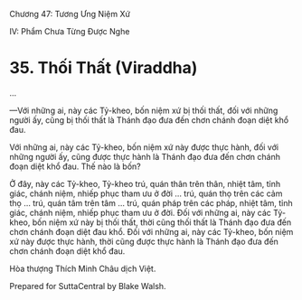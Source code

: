  

Chương 47: Tương Ưng Niệm Xứ

IV: Phẩm Chưa Từng Ðược Nghe

# 35\. Thối Thất (Viraddha)

…

—Với những ai, này các Tỷ-kheo, bốn niệm xứ bị thối thất, đối với những người ấy, cũng bị thối thất là Thánh đạo đưa đến chơn chánh đoạn diệt khổ đau.

Với những ai, này các Tỷ-kheo, bốn niệm xứ này được thực hành, đối với những người ấy, cũng được thực hành là Thánh đạo đưa đến chơn chánh đoạn diệt khổ đau. Thế nào là bốn?

Ở đây, này các Tỷ-kheo, Tỷ-kheo trú, quán thân trên thân, nhiệt tâm, tỉnh giác, chánh niệm, nhiếp phục tham ưu ở đời … trú, quán thọ trên các cảm thọ … trú, quán tâm trên tâm … trú, quán pháp trên các pháp, nhiệt tâm, tỉnh giác, chánh niệm, nhiếp phục tham ưu ở đời. Ðối với những ai, này các Tỷ-kheo, bốn niệm xứ này bị thối thất, thời cũng thối thất là Thánh đạo đưa đến chơn chánh đoạn diệt đau khổ. Ðối với những ai, này các Tỷ-kheo, bốn niệm xứ này được thực hành, thời cũng được thực hành là Thánh đạo đưa đến chơn chánh đoạn diệt khổ đau.

Hòa thượng Thích Minh Châu dịch Việt.

Prepared for SuttaCentral by Blake Walsh.